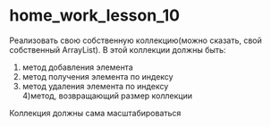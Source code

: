 # home_work_lesson_10

Реализовать свою собственную коллекцию(можно сказать, свой собственный ArrayList).
В этой коллекции должны быть:                                         
1) метод добавления элемента                                                  
2) метод получения элемента по индексу                                        
3) метод удаления элемента по индексу                                        
4)метод, возвращающий размер коллекции                                         

Коллекция должны сама масштабироваться

